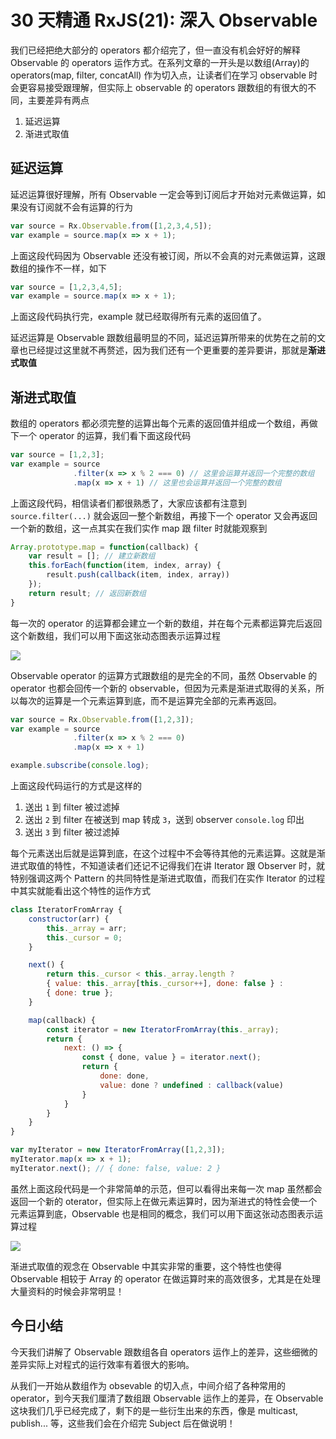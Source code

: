 # 30 天精通 RxJS(21): 深入 Observable

我们已经把绝大部分的 operators 都介绍完了，但一直没有机会好好的解释 Observable 的 operators 运作方式。在系列文章的一开头是以数组(Array)的 operators(map, filter, concatAll) 作为切入点，让读者们在学习 observable 时会更容易接受跟理解，但实际上 observable 的 operators 跟数组的有很大的不同，主要差异有两点

1.  延迟运算
2.  渐进式取值

## 延迟运算

延迟运算很好理解，所有 Observable 一定会等到订阅后才开始对元素做运算，如果没有订阅就不会有运算的行为

```javascript
var source = Rx.Observable.from([1,2,3,4,5]);
var example = source.map(x => x + 1);

```

上面这段代码因为 Observable 还没有被订阅，所以不会真的对元素做运算，这跟数组的操作不一样，如下

```javascript
var source = [1,2,3,4,5];
var example = source.map(x => x + 1); 

```

上面这段代码执行完，example 就已经取得所有元素的返回值了。

延迟运算是 Observable 跟数组最明显的不同，延迟运算所带来的优势在之前的文章也已经提过这里就不再赘述，因为我们还有一个更重要的差异要讲，那就是**渐进式取值**

## 渐进式取值

数组的 operators 都必须完整的运算出每个元素的返回值并组成一个数组，再做下一个 operator 的运算，我们看下面这段代码

```javascript
var source = [1,2,3];
var example = source
              .filter(x => x % 2 === 0) // 这里会运算并返回一个完整的数组
              .map(x => x + 1) // 这里也会运算并返回一个完整的数组

```

上面这段代码，相信读者们都很熟悉了，大家应该都有注意到 `source.filter(...)` 就会返回一整个新数组，再接下一个 operator 又会再返回一个新的数组，这一点其实在我们实作 map 跟 filter 时就能观察到

```javascript
Array.prototype.map = function(callback) {
    var result = []; // 建立新数组
    this.forEach(function(item, index, array) {
        result.push(callback(item, index, array))
    });
    return result; // 返回新数组
}

```

每一次的 operator 的运算都会建立一个新的数组，并在每个元素都运算完后返回这个新数组，我们可以用下面这张动态图表示运算过程

![](http://i.giphy.com/l0HlPZeB9OvFu7QwE.gif)

Observable operator 的运算方式跟数组的是完全的不同，虽然 Observable 的 operator 也都会回传一个新的 observable，但因为元素是渐进式取得的关系，所以每次的运算是一个元素运算到底，而不是运算完全部的元素再返回。

```javascript
var source = Rx.Observable.from([1,2,3]);
var example = source
              .filter(x => x % 2 === 0)
              .map(x => x + 1)

example.subscribe(console.log);

```

上面这段代码运行的方式是这样的

1.  送出 `1` 到 filter 被过滤掉
2.  送出 `2` 到 filter 在被送到 map 转成 `3`，送到 observer `console.log` 印出
3.  送出 `3` 到 filter 被过滤掉

每个元素送出后就是运算到底，在这个过程中不会等待其他的元素运算。这就是渐进式取值的特性，不知道读者们还记不记得我们在讲 Iterator 跟 Observer 时，就特别强调这两个 Pattern 的共同特性是渐进式取值，而我们在实作 Iterator 的过程中其实就能看出这个特性的运作方式

```javascript
class IteratorFromArray {
	constructor(arr) {
		this._array = arr;
		this._cursor = 0;
	}

	next() {
		return this._cursor < this._array.length ?
		{ value: this._array[this._cursor++], done: false } :
		{ done: true };
	}

	map(callback) {
		const iterator = new IteratorFromArray(this._array);
		return {
			next: () => {
				const { done, value } = iterator.next();
				return {
					done: done,
					value: done ? undefined : callback(value)
				}
			}
		}
	}
}

var myIterator = new IteratorFromArray([1,2,3]);
myIterator.map(x => x + 1);
myIterator.next(); // { done: false, value: 2 }

```

虽然上面这段代码是一个非常简单的示范，但可以看得出来每一次 map 虽然都会返回一个新的 oterator，但实际上在做元素运算时，因为渐进式的特性会使一个元素运算到底，Observable 也是相同的概念，我们可以用下面这张动态图表示运算过程

![](http://i.giphy.com/3o6ZtqrBfUyHvMDQ2c.gif)

渐进式取值的观念在 Observable 中其实非常的重要，这个特性也使得 Observable 相较于 Array 的 operator 在做运算时来的高效很多，尤其是在处理大量资料的时候会非常明显！

## 今日小结

今天我们讲解了 Observable 跟数组各自 operators 运作上的差异，这些细微的差异实际上对程式的运行效率有着很大的影响。

从我们一开始从数组作为 obsevable 的切入点，中间介绍了各种常用的 operator，到今天我们厘清了数组跟 Observable 运作上的差异，在 Observable 这块我们几乎已经完成了，剩下的是一些衍生出来的东西，像是 multicast, publish... 等，这些我们会在介绍完 Subject 后在做说明！